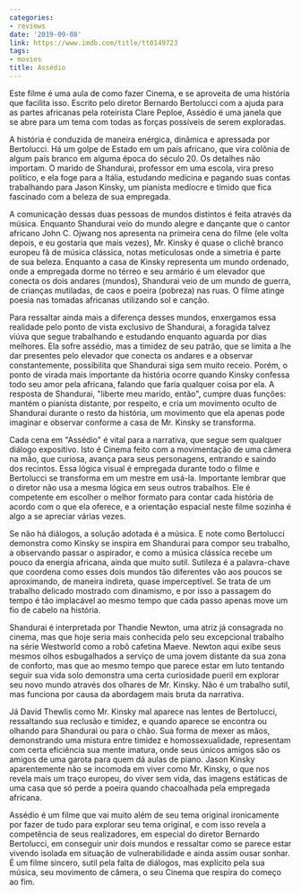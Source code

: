 ```yaml
---
categories:
- reviews
date: '2019-09-08'
link: https://www.imdb.com/title/tt0149723
tags:
- movies
title: Assédio
---
```


Este filme é uma aula de como fazer Cinema, e se aproveita de uma história que facilita isso. Escrito pelo diretor Bernardo Bertolucci com a ajuda para as partes africanas pela roteirista Clare Peploe, Assédio é uma janela que se abre para um tema com todas as forças possíveis de serem exploradas.

A história é conduzida de maneira enérgica, dinâmica e apressada por Bertolucci. Há um golpe de Estado em um país africano, que vira colônia de algum país branco em alguma época do século 20. Os detalhes não importam. O marido de Shandurai, professor em uma escola, vira preso político, e ela foge para a Itália, estudando medicina e pagando suas contas trabalhando para Jason Kinsky, um pianista medíocre e tímido que fica fascinado com a beleza de sua empregada.

A comunicação dessas duas pessoas de mundos distintos é feita através da música. Enquanto Shandurai veio do mundo alegre e dançante que o cantor africano John C. Ojwang nos apresenta na primeira cena do filme (ele volta depois, e eu gostaria que mais vezes), Mr. Kinsky é quase o clichê branco europeu fã de música clássica, notas meticulosas onde a simetria é parte de sua beleza. Enquanto a casa de Kinsky representa um mundo ordenado, onde a empregada dorme no térreo e seu armário é um elevador que conecta os dois andares (mundos), Shandurai veio de um mundo de guerra, de crianças mutiladas, de caos e poeira (pobreza) nas ruas. O filme atinge poesia nas tomadas africanas utilizando sol e canção.

Para ressaltar ainda mais a diferença desses mundos, enxergamos essa realidade pelo ponto de vista exclusivo de Shandurai, a foragida talvez viúva que segue trabalhando e estudando enquanto aguarda por dias melhores. Ela sofre assédio, mas a timidez de seu patrão, que se limita a lhe dar presentes pelo elevador que conecta os andares e a observar constantemente, possibilita que Shandurai siga sem muito receio. Porém, o ponto de virada mais importante da história ocorre quando Kinsky confessa todo seu amor pela africana, falando que faria qualquer coisa por ela. A resposta de Shandurai, "liberte meu marido, então", cumpre duas funções: mantém o pianista distante, por respeito, e cria um movimento oculto de Shandurai durante o resto da história, um movimento que ela apenas pode imaginar e observar conforme a casa de Mr. Kinsky se transforma.

Cada cena em "Assédio" é vital para a narrativa, que segue sem qualquer diálogo expositivo. Isto é Cinema feito com a movimentação de uma câmera na mão, que curiosa, avança para seus personagens, entrando e saindo dos recintos. Essa lógica visual é empregada durante todo o filme e Bertolucci se transforma em um mestre em usá-la. Importante lembrar que o diretor não usa a mesma lógica em seus outros trabalhos. Ele é competente em escolher o melhor formato para contar cada história de acordo com o que ela oferece, e a orientação espacial neste filme sozinha é algo a se apreciar várias vezes.

Se não há diálogos, a solução adotada é a música. E note como Bertolucci demonstra como Kinsky se inspira em Shandurai para compor seu trabalho, a observando passar o aspirador, e como a música clássica recebe um pouco da energia africana, ainda que muito sutil. Sutileza é a palavra-chave que coordena como esses dois mundos tão diferentes vão aos poucos se aproximando, de maneira indireta, quase imperceptível. Se trata de um trabalho delicado mostrado com dinamismo, e por isso a passagem do tempo é tão implacável ao mesmo tempo que cada passo apenas move um fio de cabelo na história.

Shandurai é interpretada por Thandie Newton, uma atriz já consagrada no cinema, mas que hoje seria mais conhecida pelo seu excepcional trabalho na série Westworld como a robô cafetina Maeve. Newton aqui exibe seus mesmos olhos esbugalhados a serviço de uma jovem distante da sua zona de conforto, mas que ao mesmo tempo que parece estar em luto tentando seguir sua vida solo demonstra uma certa curiosidade pueril em explorar seu novo mundo através dos olhares de Mr. Kinsky. Não é um trabalho sutil, mas funciona por causa da abordagem mais bruta da narrativa.

Já David Thewlis como Mr. Kinsky mal aparece nas lentes de Bertolucci, ressaltando sua reclusão e timidez, e quando aparece se encontra ou olhando para Shandurai ou para o chão. Sua forma de mexer as mãos, demonstrando uma mistura entre timidez e homossexualidade, representam com certa eficiência sua mente imatura, onde seus únicos amigos são os amigos de uma garota para quem dá aulas de piano. Jason Kinsky aparentemente não se incomoda em viver como Mr. Kinsky, o que nos revela mais um traço europeu, do viver sem vida, das imagens estáticas de uma casa que só perde a poeira quando chacoalhada pela empregada africana.

Assédio é um filme que vai muito além de seu tema original ironicamente por fazer de tudo para explorar seu tema original, e com isso revela a competência de seus realizadores, em especial do diretor Bernardo Bertolucci, em conseguir unir dois mundos e ressaltar como se parece estar vivendo isolada em situação de vulnerabilidade e ainda assim ousar sonhar. É um filme sincero, sutil pela falta de diálogos, mas explícito pela sua música, seu movimento de câmera, o seu Cinema que respira do começo ao fim.